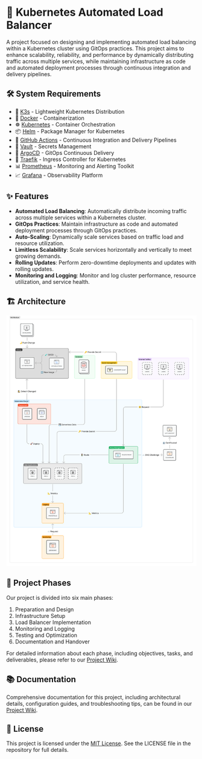 # 🦦 Kubernetes Automated Load Balancer

A project focused on designing and implementing automated load balancing within a Kubernetes cluster using GitOps practices. This project aims to enhance scalability, reliability, and performance by dynamically distributing traffic across multiple services, while maintaining infrastructure as code and automated deployment processes through continuous integration and delivery pipelines.

## 🛠 System Requirements

- 🥨 [K3s](https://k3s.io/) - Lightweight Kubernetes Distribution
- 🐋 [Docker](https://www.docker.com/) - Containerization
- ☸️ [Kubernetes](https://kubernetes.io/) - Container Orchestration
- 📦 [Helm](https://helm.sh/) - Package Manager for Kubernetes
- 🚀 [GitHub Actions](https://github.com/actions) - Continuous Integration and Delivery Pipelines
- 🔐 [Vault](https://www.vaultproject.io/) - Secrets Management
- 🐙 [ArgoCD](https://argoproj.github.io/argo-cd/) - GitOps Continuous Delivery
- 🚦 [Traefik](https://traefik.io/) - Ingress Controller for Kubernetes
- 📊 [Prometheus](https://prometheus.io/) - Monitoring and Alerting Toolkit
- 📈 [Grafana](https://grafana.com/) - Observability Platform

## ✨ Features

- **Automated Load Balancing**: Automatically distribute incoming traffic across multiple services within a Kubernetes cluster.
- **GitOps Practices**: Maintain infrastructure as code and automated deployment processes through GitOps practices.
- **Auto-Scaling**: Dynamically scale services based on traffic load and resource utilization.
- **Limitless Scalability**: Scale services horizontally and vertically to meet growing demands.
- **Rolling Updates**: Perform zero-downtime deployments and updates with rolling updates.
- **Monitoring and Logging**: Monitor and log cluster performance, resource utilization, and service health.

## 🏗️ Architecture

![Architecture](public/architecture.png)

## 🎯 Project Phases

Our project is divided into six main phases:

1. Preparation and Design
2. Infrastructure Setup
3. Load Balancer Implementation
4. Monitoring and Logging
5. Testing and Optimization
6. Documentation and Handover

For detailed information about each phase, including objectives, tasks, and deliverables, please refer to our [Project Wiki](https://github.com/PunGrumpy/kubernetes-automated-load-balancer/wiki).

## 📚 Documentation

Comprehensive documentation for this project, including architectural details, configuration guides, and troubleshooting tips, can be found in our [Project Wiki](https://github.com/PunGrumpy/kubernetes-automated-load-balancer/wiki).

## 📄 License

This project is licensed under the [MIT License](LICENSE). See the LICENSE file in the repository for full details.
